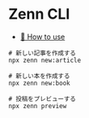 # Zenn CLI

* [📘 How to use](https://zenn.dev/zenn/articles/zenn-cli-guide)

```shell
# 新しい記事を作成する
npx zenn new:article

# 新しい本を作成する
npx zenn new:book

# 投稿をプレビューする
npx zenn preview
```
